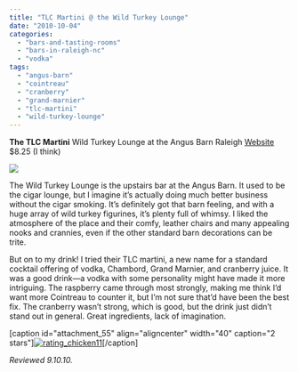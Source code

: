 ```yaml
---
title: "TLC Martini @ the Wild Turkey Lounge"
date: "2010-10-04"
categories: 
  - "bars-and-tasting-rooms"
  - "bars-in-raleigh-nc"
  - "vodka"
tags: 
  - "angus-barn"
  - "cointreau"
  - "cranberry"
  - "grand-marnier"
  - "tlc-martini"
  - "wild-turkey-lounge"
---
```


**The TLC Martini** Wild Turkey Lounge at the Angus Barn Raleigh [Website](http://www.angusbarn.com/turkey.htm) $8.25 (I think)

![](http://www.thegourmez.com/gourmez/photos/tlcmartini.jpg)

The Wild Turkey Lounge is the upstairs bar at the Angus Barn. It used to be the cigar lounge, but I imagine it’s actually doing much better business without the cigar smoking. It’s definitely got that barn feeling, and with a huge array of wild turkey figurines, it’s plenty full of whimsy. I liked the atmosphere of the place and their comfy, leather chairs and many appealing nooks and crannies, even if the other standard barn decorations can be trite.

But on to my drink! I tried their TLC martini, a new name for a standard cocktail offering of vodka, Chambord, Grand Marnier, and cranberry juice. It was a good drink—a vodka with some personality might have made it more intriguing. The raspberry came through most strongly, making me think I’d want more Cointreau to counter it, but I’m not sure that’d have been the best fix. The cranberry wasn’t strong, which is good, but the drink just didn’t stand out in general. Great ingredients, lack of imagination.

\[caption id="attachment\_55" align="aligncenter" width="40" caption="2 stars"\][![](http://s3.amazonaws.com/thegourmez-wpmedia/2009/02/rating_chicken11.gif "rating_chicken11")](http://s3.amazonaws.com/thegourmez-wpmedia/2009/02/rating_chicken11.gif)\[/caption\]

_Reviewed 9.10.10._
